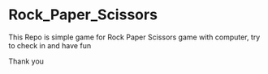 # Rock_Paper_Scissors

This Repo is simple game for Rock Paper Scissors game with computer, try to check in and have fun

Thank you
